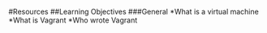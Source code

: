 #Resources
##Learning Objectives
###General
*What is a virtual machine
*What is Vagrant
*Who wrote Vagrant
